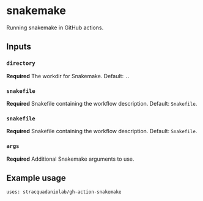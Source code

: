# snakemake

Running snakemake in GitHub actions.

## Inputs

### `directory`

**Required** The workdir for Snakemake. Default: `.`.

### `snakefile`

**Required** Snakefile containing the workflow description. Default: `Snakefile`.

### `snakefile`

**Required** Snakefile containing the workflow description. Default: `Snakefile`.

### `args`

**Required** Additional Snakemake arguments to use.


## Example usage

``` 
uses: stracquadaniolab/gh-action-snakemake
